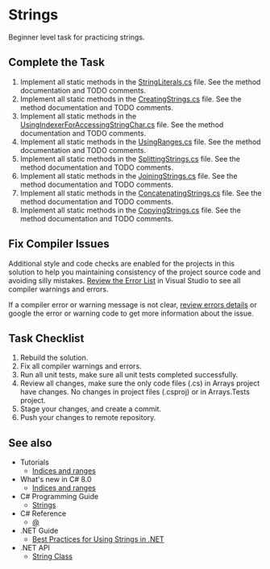 # Strings

Beginner level task for practicing strings.


## Complete the Task

1. Implement all static methods in the [StringLiterals.cs](WorkingWithStrings/StringLiterals.cs) file. See the method documentation and TODO comments.
1. Implement all static methods in the [CreatingStrings.cs](WorkingWithStrings/CreatingStrings.cs) file. See the method documentation and TODO comments.
1. Implement all static methods in the [UsingIndexerForAccessingStringChar.cs](WorkingWithStrings/UsingIndexerForAccessingStringChar.cs) file. See the method documentation and TODO comments.
1. Implement all static methods in the [UsingRanges.cs](WorkingWithStrings/UsingRanges.cs) file. See the method documentation and TODO comments.
1. Implement all static methods in the [SplittingStrings.cs](WorkingWithStrings/SplittingStrings.cs) file. See the method documentation and TODO comments.
1. Implement all static methods in the [JoiningStrings.cs](WorkingWithStrings/JoiningStrings.cs) file. See the method documentation and TODO comments.
1. Implement all static methods in the [ConcatenatingStrings.cs](WorkingWithStrings/ConcatenatingStrings.cs) file. See the method documentation and TODO comments.
1. Implement all static methods in the [CopyingStrings.cs](WorkingWithStrings/CopyingStrings.cs) file. See the method documentation and TODO comments.


## Fix Compiler Issues

Additional style and code checks are enabled for the projects in this solution to help you maintaining consistency of the project source code and avoiding silly mistakes. [Review the Error List](https://docs.microsoft.com/en-us/visualstudio/ide/find-and-fix-code-errors#review-the-error-list) in Visual Studio to see all compiler warnings and errors.

If a compiler error or warning message is not clear, [review errors details](https://docs.microsoft.com/en-us/visualstudio/ide/find-and-fix-code-errors#review-errors-in-detail) or google the error or warning code to get more information about the issue.


## Task Checklist

1. Rebuild the solution.
1. Fix all compiler warnings and errors.
1. Run all unit tests, make sure all unit tests completed successfully.
1. Review all changes, make sure the only code files (.cs) in Arrays project have changes. No changes in project files (.csproj) or in Arrays.Tests project.
1. Stage your changes, and create a commit.
1. Push your changes to remote repository.


## See also

* Tutorials
  * [Indices and ranges](https://docs.microsoft.com/en-us/dotnet/csharp/tutorials/ranges-indexes)
* What's new in C# 8.0
  * [Indices and ranges](https://docs.microsoft.com/en-us/dotnet/csharp/whats-new/csharp-8#indices-and-ranges)
* C# Programming Guide
  * [Strings](https://docs.microsoft.com/en-us/dotnet/csharp/programming-guide/strings/)
* C# Reference
  * [@](https://docs.microsoft.com/en-us/dotnet/csharp/language-reference/tokens/verbatim)
* .NET Guide
  * [Best Practices for Using Strings in .NET](https://docs.microsoft.com/en-us/dotnet/standard/base-types/best-practices-strings)
* .NET API
  * [String Class](https://docs.microsoft.com/en-us/dotnet/api/system.string)

